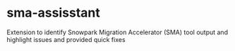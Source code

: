 # sma-assisstant
Extension to identify Snowpark Migration Accelerator (SMA) tool output and highlight issues and provided quick fixes
